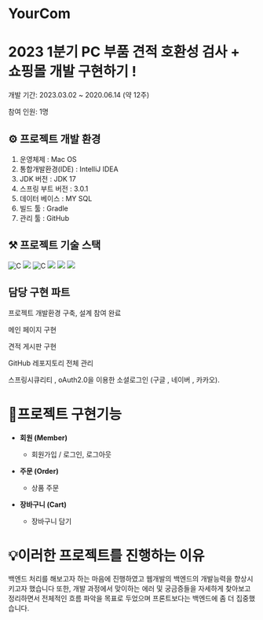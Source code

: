 # YourCom
# 2023 1분기 PC 부품 견적 호환성 검사 + 쇼핑몰 개발 구현하기 !

개발 기간: 2023.03.02 ~ 2020.06.14 (약 12주)

참여 인원: 1명

##  ⚙️ 프로젝트 개발 환경
1.  운영체제 : Mac OS
2.  통합개발환경(IDE) : IntelliJ IDEA
3.  JDK 버전 : JDK 17
4.  스프링 부트 버전 : 3.0.1
5.  데이터 베이스 : 	MY SQL
6.  빌드 툴 : Gradle
7.  관리 툴 : GitHub
 
## ⚒️ 프로젝트 기술 스택

 <img alt="C" src="https://img.shields.io/badge/Spring-6DB33F?style=for-the-badge&logo=Spring&logoColor=white"/>
  <img src="https://img.shields.io/badge/Mysql-E6B91E?style=for-the-badge&logo=MySql&logoColor=white"/></a>
 <img alt="C" src ="https://img.shields.io/badge/JavaScript-F7DF1E.svg?&style=for-the-badge&logo=JAVASCRIPT&logoColor=white"/>
<img src="https://img.shields.io/badge/Springboot-6DB33F?style=for-the-badge&logo=Springboot&logoColor=white"/></a>
<img src="https://img.shields.io/badge/Java-007396?style=for-the-badge&logo=Javat&logoColor=white"/></a>
<img src="https://img.shields.io/badge/Springsecurity-6DB33F?style=for-the-badge&logo=Springsecurity&logoColor=white">


## 담당 구현 파트

프로젝트 개발환경 구축, 설계 참여 완료

메인 페이지 구현

견적 게시판 구현

GitHub 레포지토리 전체 관리

스프링시큐리티 , oAuth2.0을 이용한 소셜로그인 (구글 , 네이버 , 카카오).


# 📜프로젝트 구현기능

-   **회원 (Member)**  
    - 회원가입 / 로그인, 로그아웃 
    
-   **주문 (Order)**  
    - 상품 주문 
    
-   **장바구니 (Cart)**  
    - 장바구니 담기


#  💡이러한 프로젝트를 진행하는 이유

백엔드 처리를 해보고자 하는 마음에 진행하였고 웹개발의 백엔드의 개발능력을 향상시키고자 했습니다
또한, 개발 과정에서 맞이하는 에러 및 궁금증들을 자세하게 찾아보고 정리하면서 전체적인 흐름 파악을 목표로 두었으며 프론트보다는 백엔드에 좀 더 집중했습니다.
